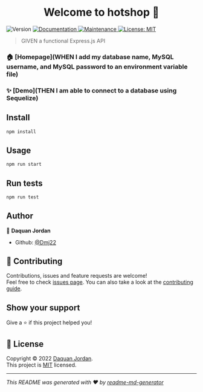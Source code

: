 <h1 align="center">Welcome to hotshop 👋</h1>
<p>
  <img alt="Version" src="https://img.shields.io/badge/version-1.0.0-blue.svg?cacheSeconds=2592000" />
  <a href="THEN I am able to successfully create, update, and delete data in my database" target="_blank">
    <img alt="Documentation" src="https://img.shields.io/badge/documentation-yes-brightgreen.svg" />
  </a>
  <a href="https://github.com/Dmj22/HotShop/graphs/commit-activity" target="_blank">
    <img alt="Maintenance" src="https://img.shields.io/badge/Maintained%3F-yes-green.svg" />
  </a>
  <a href="https://github.com/Dmj22/HotShop/blob/master/LICENSE" target="_blank">
    <img alt="License: MIT" src="https://img.shields.io/github/license/Dmj22/hotshop" />
  </a>
</p>

> GIVEN a functional Express.js API

### 🏠 [Homepage](WHEN I add my database name, MySQL username, and MySQL password to an environment variable file)

### ✨ [Demo](THEN I am able to connect to a database using Sequelize)

## Install

```sh
npm install
```

## Usage

```sh
npm run start
```

## Run tests

```sh
npm run test
```

## Author

👤 **Daquan Jordan**

* Github: [@Dmj22](https://github.com/Dmj22)

## 🤝 Contributing

Contributions, issues and feature requests are welcome!<br />Feel free to check [issues page](https://github.com/Dmj22/HotShop/issues). You can also take a look at the [contributing guide](https://github.com/Dmj22/HotShop/blob/master/CONTRIBUTING.md).

## Show your support

Give a ⭐️ if this project helped you!

## 📝 License

Copyright © 2022 [Daquan Jordan](https://github.com/Dmj22).<br />
This project is [MIT](https://github.com/Dmj22/HotShop/blob/master/LICENSE) licensed.

***
_This README was generated with ❤️ by [readme-md-generator](https://github.com/kefranabg/readme-md-generator)_
